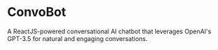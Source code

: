 # ConvoBot
A ReactJS-powered conversational AI chatbot that leverages OpenAI's GPT-3.5 for natural and engaging conversations.
